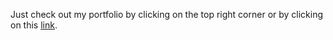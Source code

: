---
---

Just check out my portfolio by clicking on the top right corner or by clicking on this [link](https://victordujardin.github.io/portfolio/).
